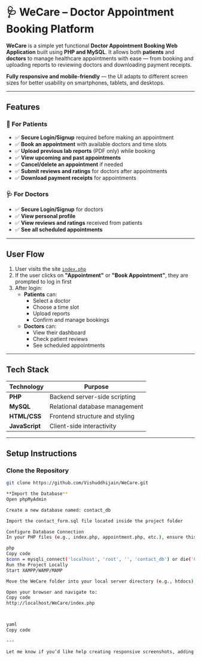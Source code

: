 # 🩺 WeCare – Doctor Appointment Booking Platform

**WeCare** is a simple yet functional **Doctor Appointment Booking Web Application** built using **PHP and MySQL**. It allows both **patients** and **doctors** to manage healthcare appointments with ease — from booking and uploading reports to reviewing doctors and downloading payment receipts.

**Fully responsive and mobile-friendly** — the UI adapts to different screen sizes for better usability on smartphones, tablets, and desktops.

---

## Features

### 👤 For Patients
- ✅ **Secure Login/Signup** required before making an appointment  
- ✅ **Book an appointment** with available doctors and time slots  
- ✅ **Upload previous lab reports** (PDF only) while booking  
- ✅ **View upcoming and past appointments**  
- ✅ **Cancel/delete an appointment** if needed  
- ✅ **Submit reviews and ratings** for doctors after appointments  
- ✅ **Download payment receipts** for appointments  

### 🩺 For Doctors
- ✅ **Secure Login/Signup** for doctors  
- ✅ **View personal profile**  
- ✅ **View reviews and ratings** received from patients  
- ✅ **See all scheduled appointments**  

---

## User Flow

1. User visits the site [`index.php`](index.php)  
2. If the user clicks on **"Appointment"** or **"Book Appointment"**, they are prompted to log in first  
3. After login:
   - **Patients** can:
     - Select a doctor  
     - Choose a time slot  
     - Upload reports  
     - Confirm and manage bookings  
   - **Doctors** can:
     - View their dashboard  
     - Check patient reviews  
     - See scheduled appointments  

---

## Tech Stack

| Technology       | Purpose                            |
|------------------|------------------------------------|
| **PHP**          | Backend server-side scripting      |
| **MySQL**        | Relational database management     |
| **HTML/CSS**     | Frontend structure and styling     |
| **JavaScript**   | Client-side interactivity          |

---

##  Setup Instructions

### Clone the Repository

```bash
git clone https://github.com/Vishuddhijain/WeCare.git

**Import the Database**
Open phpMyAdmin

Create a new database named: contact_db

Import the contact_form.sql file located inside the project folder

Configure Database Connection
In your PHP files (e.g., index.php, appointment.php, etc.), ensure this line exists:

php
Copy code
$conn = mysqli_connect('localhost', 'root', '', 'contact_db') or die('Connection failed');
Run the Project Locally
Start XAMPP/WAMP/MAMP

Move the WeCare folder into your local server directory (e.g., htdocs)

Open your browser and navigate to:
Copy code
http://localhost/WeCare/index.php



yaml
Copy code

---

Let me know if you’d like help creating responsive screenshots, adding live demo link
